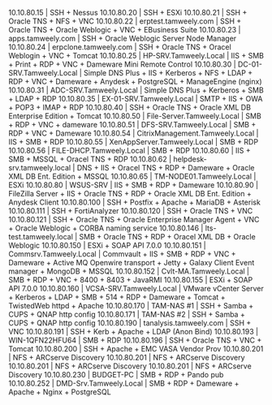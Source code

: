 10.10.80.15 | SSH + Nessus
10.10.80.20 | SSH + ESXi
10.10.80.21 | SSH + Oracle TNS + NFS + VNC
10.10.80.22 | erptest.tamweely.com | SSH + Oracle TNS + Oracle Weblogic + VNC + EBusiness Suite
10.10.80.23 | apps.tamweely.com | SSH + Oracle Weblogic Server Node Manager
10.10.80.24 | erpclone.tamweely.com | SSH + Oracle TNS + Oracel Weblogin + VNC + Tomcat
10.10.80.25 | HP-SRV.Tamweely.Local | IIS + SMB + Print + RDP + VNC + Dameware Mini Remote Control
10.10.80.30 | DC-01-SRV.Tamweely.Local | Simple DNS Plus + IIS + Kerberos + NFS + LDAP + RDP + VNC + Dameware + Anydesk + PostgreSQL + ManageEngine (nginx)
10.10.80.31 | ADC-SRV.Tamweely.Local | Simple DNS Plus + Kerberos + SMB + LDAP + RDP
10.10.80.35 | EX-01-SRV.Tamweely.Local | SMTP + IIS + OWA + POP3 + IMAP + RDP
10.10.80.40 | SSH + Oracle TNS + Oracle XML DB Enterprise Edition + Tomcat
10.10.80.50 | File-Server.Tamweely.Local | SMB + RDP + VNC + dameware
10.10.80.51 | DFS-SRV.Tamweely.Local | SMB + RDP + VNC + Dameware
10.10.80.54 | CitrixManagement.Tamweely.Local | IIS + SMB + RDP
10.10.80.55 | XenAppServer.Tamweely.Local | SMB + RDP
10.10.80.56 | FILE-DHCP.Tamweely.Local | SMB + RDP
10.10.80.60 | IIS + SMB + MSSQL + Oracel TNS + RDP
10.10.80.62 | helpdesk-srv.tamweely.local | DNS + IIS + Oracel TNS + RDP + Dameware + Oracle XML DB Ent. Edition + MSSQL
10.10.80.65 | TM-NODE01.Tamweely.Local | ESXi
10.10.80.80 | WSUS-SRV | IIS + SMB + RDP + Dameware
10.10.80.90 | FileZilla Server + IIS + Oracle TNS + RDP + Oracle XML DB Ent. Edition + Anydesk Client
10.10.80.100 | SSH + Postfix + Apache + MariaDB + Asterisk
10.10.80.111 | SSH + FortiAnalyzer
10.10.80.120 | SSH + Oracle TNS + VNC
10.10.80.121 | SSH + Oracle TNS + Oracle Enterprise Manager Agent + VNC + Oracle Weblogic + CORBA naming service
10.10.80.146 | lts-test.tamweely.local | SMB + Oracle TNS + RDP + Oracel XML DB + Oracle Weblogic
10.10.80.150 | ESXi + SOAP API 7.0.0
10.10.80.151 | Commsrv.Tamweely.Local | Commvault + IIS + SMB + RDP + VNC + Dameware + Active MQ Openwire transport + Jetty + Galaxy Client Event manager + MongoDB + MSSQL
10.10.80.152 | Cvlt-MA.Tamweely.Local | SMB + RDP + VNC + 8400 + 8403 + JavaRMI
10.10.80.155 | ESXi + SOAP API 7.0.0
10.10.80.160 | VCSA-SRV.Tamweely.Local | VMware vCenter Server + Kerberos + LDAP + SMB + 514 + RDP + Dameware + Tomcat + TwistedWeb httpd + Apache
10.10.80.170 | TAM-NAS #1 | SSH + Samba + CUPS + QNAP http config
10.10.80.171 | TAM-NAS #2 | SSH + Samba + CUPS + QNAP http config
10.10.80.190 | tanalysis.tamweely.com | SSH + VNC
10.10.80.191 | SSH + Kerb + Apache + LDAP (Anon Bind)
10.10.80.193 | WIN-1QFN22HFU64 | SMB + RDP
10.10.80.196 | SSH + Oracle TNS + VNC + Tomcat
10.10.80.200 | SSH + Apache + EMC VASA Vendor Prov
10.10.80.201 | NFS + ARCserve Discovery
10.10.80.201 | NFS + ARCserve Discovery
10.10.80.201 | NFS + ARCserve Discovery
10.10.80.201 | NFS + ARCserve Discovery
10.10.80.230 | BUDGET-PC | SMB + RDP + Pando pub
10.10.80.252 | DMD-Srv.Tamweely.Local | SMB + RDP + Dameware + Apache + Nginx + PostgreSQL